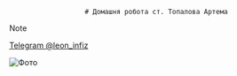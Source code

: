                        # Домашня робота ст. Топалова Артема

>[!NOTE]
>[Telegram @leon_infiz](https://t.me/leon_infiz)

![Фото](https://i.imgur.com/L6aixtk.png)

